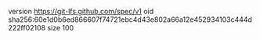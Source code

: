 version https://git-lfs.github.com/spec/v1
oid sha256:60e1d0b6ed866607f74721ebc4d43e802a66a12e452934103c444d222ff02108
size 100
